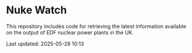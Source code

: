 # Nuke Watch

This repository includes code for retrieving the latest information available on the output of EDF nuclear power plants in the UK.

Last updated: 2025-05-28 10:13